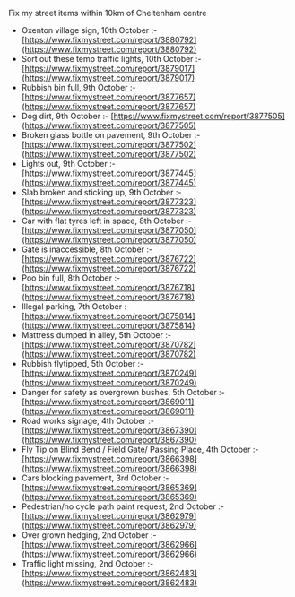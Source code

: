 Fix my street items within 10km of Cheltenham centre

<!-- fix_marker starts -->

- Oxenton village sign, 10th October :- [https://www.fixmystreet.com/report/3880792](https://www.fixmystreet.com/report/3880792)
- Sort out these temp traffic lights, 10th October :- [https://www.fixmystreet.com/report/3879017](https://www.fixmystreet.com/report/3879017)
- Rubbish bin full, 9th October :- [https://www.fixmystreet.com/report/3877657](https://www.fixmystreet.com/report/3877657)
- Dog dirt, 9th October :- [https://www.fixmystreet.com/report/3877505](https://www.fixmystreet.com/report/3877505)
- Broken glass bottle on pavement, 9th October :- [https://www.fixmystreet.com/report/3877502](https://www.fixmystreet.com/report/3877502)
- Lights out, 9th October :- [https://www.fixmystreet.com/report/3877445](https://www.fixmystreet.com/report/3877445)
- Slab broken and sticking up, 9th October :- [https://www.fixmystreet.com/report/3877323](https://www.fixmystreet.com/report/3877323)
- Car with flat tyres left in space, 8th October :- [https://www.fixmystreet.com/report/3877050](https://www.fixmystreet.com/report/3877050)
- Gate is inaccessible, 8th October :- [https://www.fixmystreet.com/report/3876722](https://www.fixmystreet.com/report/3876722)
- Poo bin full, 8th October :- [https://www.fixmystreet.com/report/3876718](https://www.fixmystreet.com/report/3876718)
- Illegal parking, 7th October :- [https://www.fixmystreet.com/report/3875814](https://www.fixmystreet.com/report/3875814)
- Mattress dumped in alley, 5th October :- [https://www.fixmystreet.com/report/3870782](https://www.fixmystreet.com/report/3870782)
- Rubbish flytipped, 5th October :- [https://www.fixmystreet.com/report/3870249](https://www.fixmystreet.com/report/3870249)
- Danger for safety as overgrown bushes, 5th October :- [https://www.fixmystreet.com/report/3869011](https://www.fixmystreet.com/report/3869011)
- Road works signage, 4th October :- [https://www.fixmystreet.com/report/3867390](https://www.fixmystreet.com/report/3867390)
- Fly Tip on Blind Bend / Field Gate/ Passing Place, 4th October :- [https://www.fixmystreet.com/report/3866398](https://www.fixmystreet.com/report/3866398)
- Cars blocking pavement, 3rd October :- [https://www.fixmystreet.com/report/3865369](https://www.fixmystreet.com/report/3865369)
- Pedestrian/no cycle path paint request, 2nd October :- [https://www.fixmystreet.com/report/3862979](https://www.fixmystreet.com/report/3862979)
- Over grown hedging, 2nd October :- [https://www.fixmystreet.com/report/3862966](https://www.fixmystreet.com/report/3862966)
- Traffic light missing, 2nd October :- [https://www.fixmystreet.com/report/3862483](https://www.fixmystreet.com/report/3862483)

<!-- fix_marker ends -->